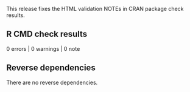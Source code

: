 
This release fixes the HTML validation NOTEs in CRAN package check results.

## R CMD check results

0 errors | 0 warnings | 0 note

## Reverse dependencies

There are no reverse dependencies.
